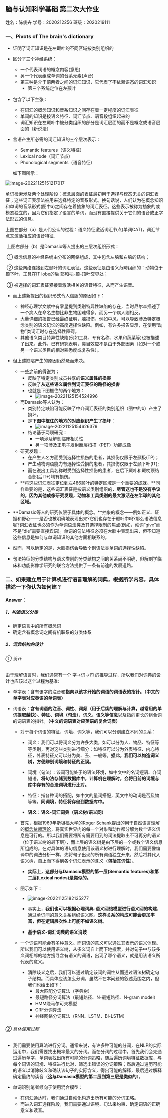 ## 脑与认知科学基础 第二次大作业

姓名：陈俊卉     学号：2020212256     班级：2020219111

### 一、Pivots of The brain's dictionary

- 证明了词汇知识是在左颞叶的不同区域按类别组织的
- 区分了三个神经系统：
  - 一个代表词语的概念内容(意思)
  - 另一个代表组成单词的音系元素(声音)
  - 第三种是介于前两者之间的词汇知识，它代表了不依赖语态的词汇知识
    - 第三个系统定位在左颞叶



- 包含了以下主张：
  - 在词汇的概念知识和音系知识之间存在着一定程度的词汇表征
  - 单词的知识是按语义特征、词汇节点、语音段组织起来的
  - 词汇知识在左颞叶中被分类组织的部分是词汇层面的而不是概念或语音层面的（新说法）



- 言语产生所必需的词汇知识的三个层次表示：

  - Semantic features（语义特征）
  - Lexical node（词汇节点）
  - Phonological segments（语音特征）

  如下图所示：

![image-20221125151217017](C:\Users\HaRry_\AppData\Roaming\Typora\typora-user-images\image-20221125151217017.png)

​		单词检索涉及两个处理阶段：概念层面的表征最初用于选择与模态无关的词汇表征；这些词汇表示法被用来选择特定的音系形式。换句话说，人们认为在概念知识和单词的音系形式(图中a)之间存在着抽象的词汇表征。这些表示被称为抽象的或模态独立的，因为它们指定了语言的单词，而没有直接提供关于它们的语音或正字法形式的信息。

​		上图左部分（a）是人们公认的过程：语义特征激活词汇节点(单词CAT)，词汇节点又激活相应的语音特征.

​		上图右部分（b）是Damasio等人提出的三层次组织形式：

​		① 概念信息的神经系统由分布的网络组成，其中包含左脑和右脑的结构；

​		② 这些网络连接到左颞叶的词汇表征，这些表征是由语义范畴组织的：动物位于颞下叶，工具在IT lobe的后		     部和枕-颞-顶叶交界处；

​		③ 被选择的词汇表征紧接着激活相关的语音特征，从而产生语音。



- 而上述新提出的组织形式令人信服的原因如下：
  - 神经心理学文献中有零星提到类别特异性缺陷的存在，当时尼尔森描述了一个病人在命名生物比非生物困难得多，而另一个病人则相反。
  - 大量详细的报告已经最终证明，脑损伤，例如中风，可以导致涉及特定概念类别的语义记忆的高度选择性缺陷。例如，有许多报告显示，在使用“动物”类词汇时存在选择性障碍。
  - 其他语义类目特异性缺陷(例如工具、专有名称、水果和蔬菜等)也被描述了出来。此外，已有研究表明，类目效应不是由于外部因素（如对一个或另一个语义类目的相对熟悉度或复杂性）。

- 但上述缺陷产生的原因仍然悬而未决。
  - 一些之前的假说为：
    - 反映了特定类别成员共享的**语义属性的损害**
    - 反映了**从这些语义属性到词汇表征的路径的损害**
    - 也就是下图框住的两个地方：
      - ![image-20221125154524996](C:\Users\HaRry_\AppData\Roaming\Typora\typora-user-images\image-20221125154524996.png)
  - 而Damasio等人认为：
    - 类别特定缺陷可能反映了中介词汇表征的类别组织（图中的b）产生了损坏。
    - 是**下图中框住的地方的对应组织产生了损坏**：
      - ![image-20221125154626379](C:\Users\HaRry_\AppData\Roaming\Typora\typora-user-images\image-20221125154626379.png)
    - 结论基于两项研究：
      - 一项涉及解剖临床相关性
      - 另一项涉及正电子发射断层扫描（PET）功能成像
  - 研究发现：
    - 在产生人名方面受到选择性损伤的患者，其损伤仅限于左颞极(TP)；
    - 产生动物词语能力有选择性受损的患者，其损伤仅限于左颞下叶(IT);
    - 而在说出工具名称时受到选择性损伤的患者，在后下颞叶和颞枕顶结合部(后IT+)均有损伤。
  - **将这些词汇表征定位到左486颞叶的特定区域是一个重要的成就。**同样重要的是，这些词汇表征是按语义类别组织的，**尽管这也不是没有争议的，因为其他成像研究发现，动物和工具类别的最大激活在左半球的其他区域。**



- **Damasio等人的研究仅限于具体的概念。**抽象的概念——例如正义、证据和野心——是否也被明确地表现出来?它们也存在于颞叶中吗?那么语法信息呢?词汇表征也必须作为单词语法类及其选择限制的焦点(例如，动词“give”而不是“die”需要直接宾语)。单词的句法特征必须在大脑中表现出来，但不知道这些信息是如何与单词知识的其他方面相联系的。
- 然而，可以确定的是，大脑损伤会导致个别语法类单词的选择性缺陷。
- 句法特征的分类结构与语义类别的分类结构之间的关系尚不明确，但解剖学临床和功能影像学研究的联合方法提供了一条有前途的发展道路。



### 二、如果建立用于计算机进行语言理解的词典，根据所学内容，具体描述一下你认为如何建？ 

#### Answer：

##### 1、构造语义分类

- 确定语言中的所有概念词
- 确定含有概念词之间有机联系的分类体系

##### 2、词典结构的设计

###### ① 设计

由于理解语言时，我们通常有一个 字→词→句 的推导过程，所以我们对词典的设计也应该以这个过程为基准:

- 单字表：含有该字的注音和**指向以该字开始的词语的词语表的指针。（中文的单字表对应英语的单词表）**

- 词语表：**含有词语的注音、词性、词频（用于后续的理解与计算，越常用的单词提取越快）、特征、词境（句法）、词义、语义等信息**以及指向更长的组合词的词语表的指针。**（中文的词语表对应英语的复合词表）**

  - 对于每个词语的特征、词境、词义等，我们可以分别建立不同的关系：

    - 词义：我们可以将词义分为许多大类，如可以分为人、物品、特征等等类别，再对这些类别进行细分：如特征可以分为外表特征、内心特征，外表特征又可以分为美、丑、一般等。**据此，我们可以构造词义树，方便辨别词境和特征的正误。**
    
    - 词境（句法）：该词可能处于的语法环境，如中文中的名词短语、介词短语。**将句法存储到数据库中，计算机在理解时，会将目前的词境与库中存有的合法词境进行比对。**
    
    - 特征：指各种词的搭配，如中文的量词搭配，英文中的动词是否及物等等。**同词境，特征将存储到数据库中。**
    
    - **语义：语义-词汇词典（语义树/语义网）**
      
  - 首先，根据1969年[斯坦福大学](https://en.wikipedia.org/wiki/Stanford_University)的[Roger Schank](https://en.wikipedia.org/wiki/Roger_Schank)提出的用于自然语言理解的[概念依赖理论](https://en.wikipedia.org/wiki/Conceptual_dependency_theory)，将真实世界内的每一个对象和动作都分解为数个语义信息是可行的。所以我们需要将所有需要用到的词法提取出不可再分的语义（位于语义树的最下层），而上层的语义树是由下层的一个或数个语义信息所组成的。在对具体的语句信息使用该语义树进行理解时，我们需要像编译中的词法分析一样，先将句子出现的所有词语独立开来，然后将其代入语义树，自上而下得到各个词汇表示的含义（**包括其词性**）。
      - **实际上，这部分与Damasio模型的第一层(Semantic features)和第二层(Lexical nodes)是类似的。**
  - 图示如下：
      - ![image-20221125182135277](C:\Users\HaRry_\AppData\Roaming\Typora\typora-user-images\image-20221125182135277.png)
      - 事实上，**我们也可以根据心理词典-语义网络模型进行语义网的构建**，通过单词间的意义关系组织语义网。**这样关系的构成可能会更加丰富，但在逻辑层次性上可能不如语义树**。
      
      
    
    
    
    - **基于语义-词汇词典的语义消歧**
  - 一个词语可能会有多种意义。而词语的意义可以通过其表示的语义体现。所以我们可以使用语义树，从多义词自上而下地搜索，并对句子中与该多义词相邻的地方搜寻含有语义的词语，出现了哪个语义，就是用该语义所代表的意义。
    - 消除歧义之后，我们可以通过确定该词的词性从而通过语法树确定句子结构。而具体应该怎么分词，虽然不在本问题的叙述范围之内，但我们也给出如下：
      - 最大匹配分词算法（字典树）
      - 最短路径分词算法（最短路径、N-最短路径、N-gram model）
      - HMM隐马尔可夫模型
      - CRF分词算法
      - 神经网络分词算法（RNN、LSTM、Bi-LSTM）
  
  

###### ② 具体使用过程

- 我们需要使用算法进行分词。通常来说，有许多种可能的分词，在NLP的实际运用中，我们需要找出概率最大的分词。而在分词的过程中，首先我们会先通过遍历单字、单词表找出所有可能的分词策略，随后遍历词境特征数据库，与每个词语的词境、特征进行比对，筛选出错误的分词策略；然后通过遍历可能的语义以消除歧义和确认该句子的实际含义，得出可能的解释，最后通过解释确定最终的读音（**这与Damasio模型的第二层到第三层是类似的**）。

- 单词识别笔者倾向于使用混合模型：

  - 在词汇通达时，我们通过自动化构造出所有可能的分词策略。
  - 而进入词汇选择阶段，我们需要通过语境、句法来约束、确定词语的正确意义和读音。

  

  